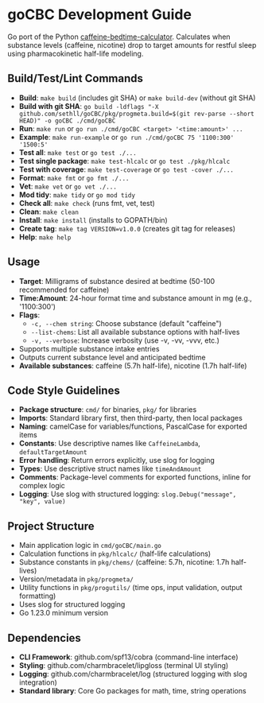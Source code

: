 # goCBC Development Guide

Go port of the Python [caffeine-bedtime-calculator](https://github.com/sethll/caffeine-bedtime-calculator).
Calculates when substance levels (caffeine, nicotine) drop to target amounts for restful sleep using pharmacokinetic half-life modeling.

## Build/Test/Lint Commands
- **Build**: `make build` (includes git SHA) or `make build-dev` (without git SHA)
- **Build with git SHA**: `go build -ldflags "-X github.com/sethll/goCBC/pkg/progmeta.build=$(git rev-parse --short HEAD)" -o goCBC ./cmd/goCBC`
- **Run**: `make run` or `go run ./cmd/goCBC <target> '<time:amount>' ...`
- **Example**: `make run-example` or `go run ./cmd/goCBC 75 '1100:300' '1500:5'`
- **Test all**: `make test` or `go test ./...`
- **Test single package**: `make test-hlcalc` or `go test ./pkg/hlcalc`
- **Test with coverage**: `make test-coverage` or `go test -cover ./...`
- **Format**: `make fmt` or `go fmt ./...`
- **Vet**: `make vet` or `go vet ./...`
- **Mod tidy**: `make tidy` or `go mod tidy`
- **Check all**: `make check` (runs fmt, vet, test)
- **Clean**: `make clean`
- **Install**: `make install` (installs to GOPATH/bin)
- **Create tag**: `make tag VERSION=v1.0.0` (creates git tag for releases)
- **Help**: `make help`

## Usage
- **Target**: Milligrams of substance desired at bedtime (50-100 recommended for caffeine)
- **Time:Amount**: 24-hour format time and substance amount in mg (e.g., '1100:300')
- **Flags**:
  - `-c, --chem string`: Choose substance (default "caffeine")
  - `--list-chems`: List all available substance options with half-lives
  - `-v, --verbose`: Increase verbosity (use -v, -vv, -vvv, etc.)
- Supports multiple substance intake entries
- Outputs current substance level and anticipated bedtime
- **Available substances**: caffeine (5.7h half-life), nicotine (1.7h half-life)

## Code Style Guidelines
- **Package structure**: `cmd/` for binaries, `pkg/` for libraries
- **Imports**: Standard library first, then third-party, then local packages
- **Naming**: camelCase for variables/functions, PascalCase for exported items
- **Constants**: Use descriptive names like `CaffeineLambda`, `defaultTargetAmount`
- **Error handling**: Return errors explicitly, use slog for logging
- **Types**: Use descriptive struct names like `timeAndAmount`
- **Comments**: Package-level comments for exported functions, inline for complex logic
- **Logging**: Use slog with structured logging: `slog.Debug("message", "key", value)`

## Project Structure
- Main application logic in `cmd/goCBC/main.go`
- Calculation functions in `pkg/hlcalc/` (half-life calculations)
- Substance constants in `pkg/chems/` (caffeine: 5.7h, nicotine: 1.7h half-lives)
- Version/metadata in `pkg/progmeta/`
- Utility functions in `pkg/progutils/` (time ops, input validation, output formatting)
- Uses slog for structured logging
- Go 1.23.0 minimum version

## Dependencies
- **CLI Framework**: github.com/spf13/cobra (command-line interface)
- **Styling**: github.com/charmbracelet/lipgloss (terminal UI styling)
- **Logging**: github.com/charmbracelet/log (structured logging with slog integration)
- **Standard library**: Core Go packages for math, time, string operations